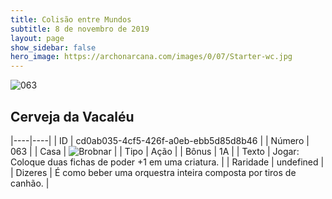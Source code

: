 ```yaml
---
title: Colisão entre Mundos
subtitle: 8 de novembro de 2019
layout: page
show_sidebar: false
hero_image: https://archonarcana.com/images/0/07/Starter-wc.jpg
---
```


![063](https://cdn.keyforgegame.com/media/card_front/pt/452_063_QWH2H9PV9H9C_pt.png)

## Cerveja da Vacaléu

|----|----|
| ID | cd0ab035-4cf5-426f-a0eb-ebb5d85d8b46 |
| Número | 063 |
| Casa | ![Brobnar](https://archonarcana.com/images/thumb/e/e0/Brobnar.png/22px-Brobnar.png "Brobnar") |
| Tipo | Ação |
| Bônus | 1A |
| Texto | Jogar: Coloque duas fichas de poder +1 em uma criatura. |
| Raridade | undefined |
| Dizeres | É como beber uma orquestra inteira  composta por tiros de canhão. |